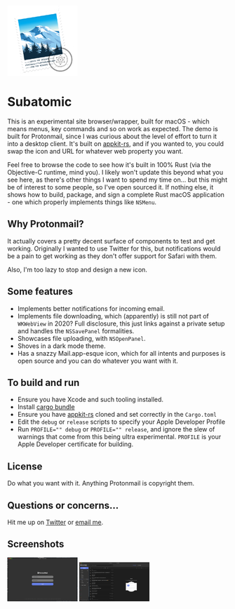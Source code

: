 <img src="https://github.com/ryanmcgrath/subatomic/blob/trunk/assets/icon1024@2x.png?raw=true" width="160" />

# Subatomic
This is an experimental site browser/wrapper, built for macOS - which means menus, key commands and so on work as expected. The demo is built for Protonmail, since I was curious about the level of effort to turn it into a desktop client. It's built on [appkit-rs](https://github.com/ryanmcgrath/appkit-rs/), and if you wanted to, you could swap the icon and URL for whatever web property you want.

Feel free to browse the code to see how it's built in 100% Rust (via the Objective-C runtime, mind you). I likely won't update this beyond what you see here, as there's other things I want to spend my time on... but this might be of interest to some people, so I've open sourced it. If nothing else, it shows how to build, package, and sign a complete Rust macOS application - one which properly implements things like `NSMenu`.

## Why Protonmail?
It actually covers a pretty decent surface of components to test and get working. Originally I wanted to use Twitter for this, but notifications would be a pain to get working as they don't offer support for Safari with them.

Also, I'm too lazy to stop and design a new icon.

## Some features
- Implements better notifications for incoming email.
- Implements file downloading, which (apparently) is still not part of `WKWebView` in 2020? Full disclosure, this just links against a private setup and handles the `NSSavePanel` formalities.
- Showcases file uploading, with `NSOpenPanel`.
- Shoves in a dark mode theme.
- Has a snazzy Mail.app-esque icon, which for all intents and purposes is open source and you can do whatever you want with it.

## To build and run
- Ensure you have Xcode and such tooling installed.
- Install [cargo bundle](https://github.com/burtonageo/cargo-bundle)
- Ensure you have [appkit-rs](https://github.com/ryanmcgrath/appkit-rs/) cloned and set correctly in the `Cargo.toml`
- Edit the `debug` or `release` scripts to specify your Apple Developer Profile
- Run `PROFILE="" debug` or `PROFILE="" release`, and ignore the slew of warnings that come from this being ultra experimental. `PROFILE` is your Apple Developer certificate for building.

## License
Do what you want with it. Anything Protonmail is copyright them.

## Questions or concerns...
Hit me up on [Twitter](https://twitter.com/ryanmcgrath/) or [email me](mailto:ryan@rymc.io).

## Screenshots
<img src="https://github.com/ryanmcgrath/subatomic/blob/trunk/login.png?raw=true" width="160" />
<img src="https://github.com/ryanmcgrath/subatomic/blob/trunk/mailbox.png?raw=true" width="160" />
